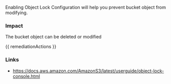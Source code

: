 

Enabling Object Lock Configuration will help you prevent bucket object from modifying.

### Impact
The bucket object can be deleted or modified

<!-- DO NOT CHANGE -->
{{ remediationActions }}

### Links
- https://docs.aws.amazon.com/AmazonS3/latest/userguide/object-lock-console.html


